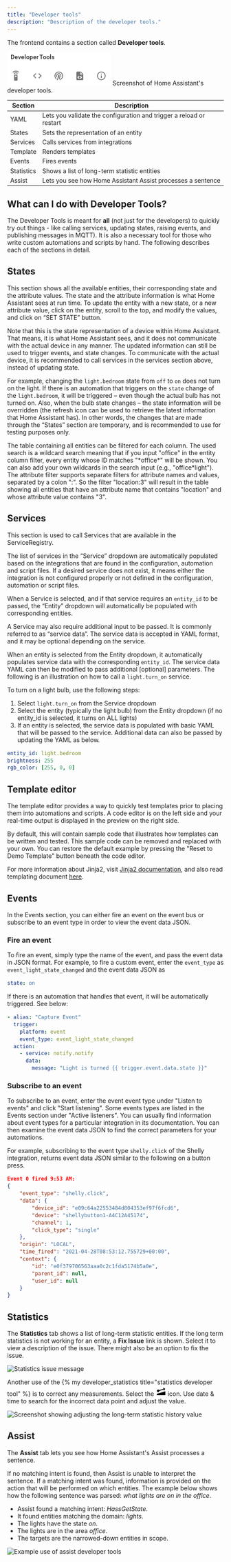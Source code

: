 ```yaml
---
title: "Developer tools"
description: "Description of the developer tools."
---
```


The frontend contains a section called **Developer tools**.

<p class='img'>
<img src='/images/screenshots/developer-tools.png' />
Screenshot of Home Assistant's developer tools.
</p>

| Section    |Description                                                          |
| ---------- |---------------------------------------------------------------------|
| YAML       | Lets you validate the configuration and trigger a reload or restart |
| States     | Sets the representation of an entity                                |
| Services   | Calls services from integrations                                    |
| Template   | Renders templates                                                   |
| Events     | Fires events                                                        |
| Statistics | Shows a list of long-term statistic entities                        |
| Assist     | Lets you see how Home Assistant Assist processes a sentence         |

## What can I do with Developer Tools?

The Developer Tools is meant for **all** (not just for the developers) to quickly try out things - like calling services, updating states, raising events, and publishing messages in MQTT). It is also a necessary tool for those who write custom automations and scripts by hand. The following describes each of the sections in detail.

## States

This section shows all the available entities, their corresponding state and the attribute values. The state and the attribute information is what Home Assistant sees at run time. To update the entity with a new state, or a new attribute value, click on the entity, scroll to the top, and modify the values, and click on “SET STATE” button.

Note that this is the state representation of a device within Home Assistant. That means, it is what Home Assistant sees, and it does not communicate with the actual device in any manner. The updated information can still be used to trigger events, and state changes. To communicate with the actual device, it is recommended to call services in the services section above, instead of updating state.

For example, changing the `light.bedroom` state from `off` to `on` does not turn on the light. If there is an automation that triggers on the `state` change of the `light.bedroom`, it will be triggered – even though the actual bulb has not turned on. Also, when the bulb state changes – the state information will be overridden (the refresh icon can be used to retrieve the latest information that Home Assistant has). In other words, the changes that are made through the “States” section are temporary, and is recommended to use for testing purposes only.

The table containing all entities can be filtered for each column. The used search is a wildcard search meaning that if you input "office" in the entity column filter, every entity whose ID matches "\*office\*" will be shown. You can also add your own wildcards in the search input (e.g., "office\*light").
The attribute filter supports separate filters for attribute names and values, separated by a colon ":". So the filter "location:3" will result in the table showing all entities that have an attribute name that contains "location" and whose attribute value contains "3".

## Services

This section is used to call Services that are available in the ServiceRegistry.

The list of services in the “Service” dropdown are automatically populated based on the integrations that are found in the configuration, automation and script files.  If a desired service does not exist, it means either the integration is not configured properly or not defined in the configuration, automation or script files.

When a Service is selected, and if that service requires an `entity_id` to be passed, the “Entity” dropdown will automatically be populated with corresponding entities.

A Service may also require additional input to be passed. It is commonly referred to as “service data”. The service data is accepted in YAML format, and it may be optional depending on the service.

When an entity is selected from the Entity dropdown, it automatically populates service data with the corresponding `entity_id`. The service data YAML can then be modified to pass additional \[optional\] parameters. The following is an illustration on how to call a `light.turn_on` service.

To turn on a light bulb, use the following steps:
1.	Select `light.turn_on` from the Service dropdown
2.	Select the entity (typically the light bulb) from the Entity dropdown (if no entity_id is selected, it turns on ALL lights)
3.	If an entity is selected, the service data is populated with basic YAML that will be passed to the service. Additional data can also be passed by updating the YAML as below.

```yaml
entity_id: light.bedroom
brightness: 255
rgb_color: [255, 0, 0]
```

## Template editor

The template editor provides a way to quickly test templates prior to placing them into automations and scripts. A code editor is on the left side and your real-time output is displayed in the preview on the right side.

By default, this will contain sample code that illustrates how templates can be written and tested. This sample code can be removed and replaced with your own. You can restore the default example by pressing the "Reset to Demo Template" button beneath the code editor.

For more information about Jinja2, visit [Jinja2 documentation](https://jinja.palletsprojects.com/en/latest/templates/), and also read templating document [here](/docs/configuration/templating).

## Events

In the Events section, you can either fire an event on the event bus or subscribe to an event type in order to view the event data JSON.

### Fire an event

To fire an event, simply type the name of the event, and pass the event data in JSON format.
For example, to fire a custom event, enter the `event_type` as `event_light_state_changed` and the event data JSON as

```yaml
state: on
```

If there is an automation that handles that event, it will be automatically triggered. See below:

```yaml
- alias: "Capture Event"
  trigger:
    platform: event
    event_type: event_light_state_changed
  action:
    - service: notify.notify
      data:
        message: "Light is turned {{ trigger.event.data.state }}"
```

### Subscribe to an event

To subscribe to an event, enter the event event type under "Listen to events" and click "Start listening". Some events types are listed in the Events section under "Active listeners". You can usually find information about event types for a particular integration in its documentation. You can then examine the event data JSON to find the correct parameters for your automations.

For example, subscribing to the event type `shelly.click` of the Shelly integration, returns event data JSON similar to the following on a button press.

```json
Event 0 fired 9:53 AM:
{
    "event_type": "shelly.click",
    "data": {
        "device_id": "e09c64a22553484d804353ef97f6fcd6",
        "device": "shellybutton1-A4C12A45174",
        "channel": 1,
        "click_type": "single"
    },
    "origin": "LOCAL",
    "time_fired": "2021-04-28T08:53:12.755729+00:00",
    "context": {
        "id": "e0f379706563aaa0c2c1fda5174b5a0e",
        "parent_id": null,
        "user_id": null
    }
}
```

## Statistics

The **Statistics** tab shows a list of long-term statistic entities. If the long term statistics is not working for an entity, a **Fix Issue** link is shown. Select it to view a description of the issue. There might also be an option to fix the issue.

![Statistics issue message](/images/docs/developer-tools/statistics_issue.png)

Another use of the {% my developer_statistics title="statistics developer tool" %} is to correct any measurements. Select the
<svg width="24" height="24" viewBox="0 0 24 24"><path d="M22,13V22H2V19L22,13M21.68,7.06L16.86,4.46L17.7,7.24L7.58,10.24C6.63,8.95 4.82,8.67 3.53,9.62C2.24,10.57 1.96,12.38 2.91,13.67C3.85,14.97 5.67,15.24 6.96,14.29C7.67,13.78 8.1,12.97 8.14,12.09L18.26,9.09L19.1,11.87L21.68,7.06Z" /></svg>
icon. Use date & time to search for the incorrect data point and adjust the value.

![Screenshot showing adjusting the long-term statistic history value](/images/blog/2022-04/adjust-statistics.png)

## Assist

The **Assist** tab lets you see how Home Assistant's Assist processes a sentence.

If no matching intent is found, then Assist is unable to interpret the sentence. If a matching intent was found, information is provided on the action that will be performed on which entities. The example below shows how the following sentence was parsed: *what lights are on in the office*. 
- Assist found a matching intent: *HassGetState*.
- It found entities matching the domain: *lights*.
- The lights have the state *on*.
- The lights are in the area *office*. 
- The targets are the narrowed-down entities in scope.

![Example use of assist developer tools](/images/docs/developer-tools/Assist.png)
